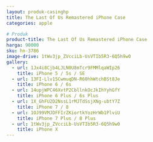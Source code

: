 ```yaml
---
layout: produk-casinghp
title: The Last Of Us Remastered iPhone Case
categories: apple

# Produk
product-title: The Last Of Us Remastered iPhone Case
harga: 90000
sku: hn-3786
image-drive: 1tWv3jp_ZVcciLb-UsVTIb5R3-6Q5h9w0
gallery:
  - url: 1Jx4i8Cjb4LJLN0U8mTcr9FMMlqaWIp26
    title: iPhone 5 / 5s / SE
  - url: 13FI-Llv15CwmuqDN-R60hhWtchBSt8Je
    title: iPhone 6 / 6s
  - url: 14upjWPC46XvtP2CbllnkOcJkIhYyhGfY
    title: iPhone 6 Plus / 6s Plus
  - url: 1X_GhFU2D2NssL1rMJTdSsjXNg-ubtY7Z
    title: iPhone 7 / 8
  - url: 1OJ99VMJDFFIrZKiortkYozHrWb1PlviU
    title: iPhone 7 Plus / 8 Plus
  - url: 1tWv3jp_ZVcciLb-UsVTIb5R3-6Q5h9w0
    title: iPhone X
---
```

